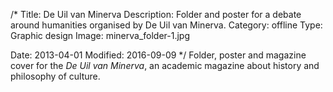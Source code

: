 /*
Title: De Uil van Minerva
Description: Folder and poster for a debate around humanities organised by De Uil van Minerva.
Category: offline
Type: Graphic design
Image: minerva_folder-1.jpg

Date: 2013-04-01
Modified: 2016-09-09
*/
Folder, poster and magazine cover for the *De Uil van Minerva*, an academic magazine
about history and philosophy of culture.